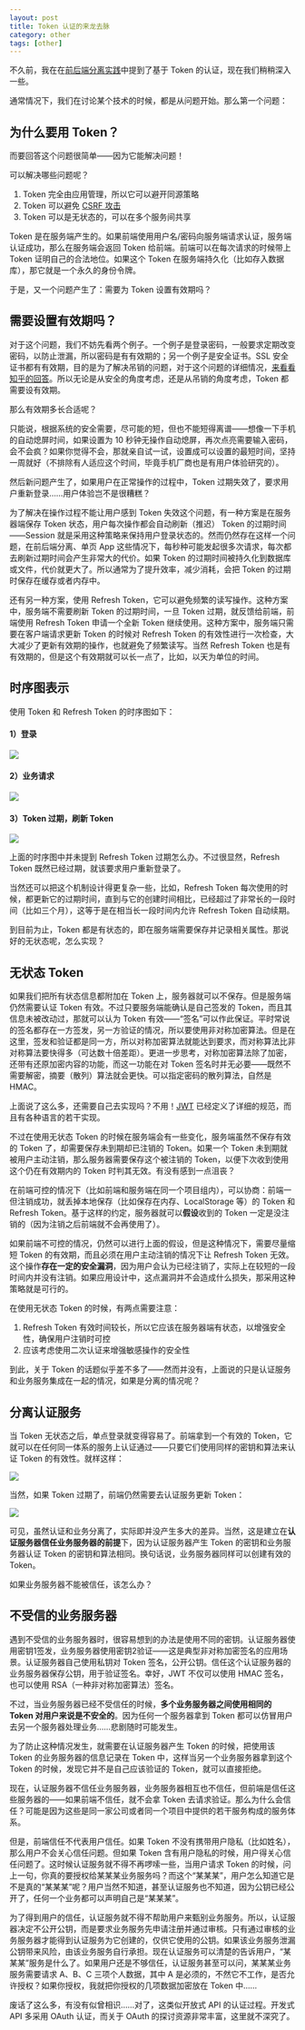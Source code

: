 ```yaml
---
layout: post
title: Token 认证的来龙去脉
category: other
tags: [other]
---
```


不久前，我在在[前后端分离实践](https://segmentfault.com/a/1190000012747428)中提到了基于 Token 的认证，现在我们稍稍深入一些。

通常情况下，我们在讨论某个技术的时候，都是从问题开始。那么第一个问题：

## 为什么要用 Token？

而要回答这个问题很简单——因为它能解决问题！

可以解决哪些问题呢？

1.  Token 完全由应用管理，所以它可以避开同源策略
2.  Token 可以避免 [CSRF 攻击](http://www.cnblogs.com/shanyou/p/5038794.html)
3.  Token 可以是无状态的，可以在多个服务间共享

Token 是在服务端产生的。如果前端使用用户名/密码向服务端请求认证，服务端认证成功，那么在服务端会返回 Token 给前端。前端可以在每次请求的时候带上 Token 证明自己的合法地位。如果这个 Token 在服务端持久化（比如存入数据库），那它就是一个永久的身份令牌。

于是，又一个问题产生了：需要为 Token 设置有效期吗？

## 需要设置有效期吗？

对于这个问题，我们不妨先看两个例子。一个例子是登录密码，一般要求定期改变密码，以防止泄漏，所以密码是有有效期的；另一个例子是安全证书。SSL 安全证书都有有效期，目的是为了解决吊销的问题，对于这个问题的详细情况，[来看看知乎的回答](https://www.zhihu.com/question/20803288)。所以无论是从安全的角度考虑，还是从吊销的角度考虑，Token 都需要设有效期。

那么有效期多长合适呢？

只能说，根据系统的安全需要，尽可能的短，但也不能短得离谱——想像一下手机的自动熄屏时间，如果设置为 10 秒钟无操作自动熄屏，再次点亮需要输入密码，会不会疯？如果你觉得不会，那就亲自试一试，设置成可以设置的最短时间，坚持一周就好（不排除有人适应这个时间，毕竟手机厂商也是有用户体验研究的）。

然后新问题产生了，如果用户在正常操作的过程中，Token 过期失效了，要求用户重新登录……用户体验岂不是很糟糕？

为了解决在操作过程不能让用户感到 Token 失效这个问题，有一种方案是在服务器端保存 Token 状态，用户每次操作都会自动刷新（推迟） Token 的过期时间——Session 就是采用这种策略来保持用户登录状态的。然而仍然存在这样一个问题，在前后端分离、单页 App 这些情况下，每秒种可能发起很多次请求，每次都去刷新过期时间会产生非常大的代价。如果 Token 的过期时间被持久化到数据库或文件，代价就更大了。所以通常为了提升效率，减少消耗，会把 Token 的过期时保存在缓存或者内存中。

还有另一种方案，使用 Refresh Token，它可以避免频繁的读写操作。这种方案中，服务端不需要刷新 Token 的过期时间，一旦 Token 过期，就反馈给前端，前端使用 Refresh Token 申请一个全新 Token 继续使用。这种方案中，服务端只需要在客户端请求更新 Token 的时候对 Refresh Token 的有效性进行一次检查，大大减少了更新有效期的操作，也就避免了频繁读写。当然 Refresh Token 也是有有效期的，但是这个有效期就可以长一点了，比如，以天为单位的时间。

## 时序图表示

使用 Token 和 Refresh Token 的时序图如下：

#### 1）登录

![](https://segmentfault.com/img/bV2GHu?w=680&h=396)

#### 2）业务请求

![](https://segmentfault.com/img/bV2GHM?w=510&h=293)

#### 3）Token 过期，刷新 Token

![](https://segmentfault.com/img/bV2GIf?w=648&h=666)

上面的时序图中并未提到 Refresh Token 过期怎么办。不过很显然，Refresh Token 既然已经过期，就该要求用户重新登录了。

当然还可以把这个机制设计得更复杂一些，比如，Refresh Token 每次使用的时候，都更新它的过期时间，直到与它的创建时间相比，已经超过了非常长的一段时间（比如三个月），这等于是在相当长一段时间内允许 Refresh Token 自动续期。

到目前为止，Token 都是有状态的，即在服务端需要保存并记录相关属性。那说好的无状态呢，怎么实现？

## 无状态 Token

如果我们把所有状态信息都附加在 Token 上，服务器就可以不保存。但是服务端仍然需要认证 Token 有效。不过只要服务端能确认是自己签发的 Token，而且其信息未被改动过，那就可以认为 Token 有效——“签名”可以作此保证。平时常说的签名都存在一方签发，另一方验证的情况，所以要使用非对称加密算法。但是在这里，签发和验证都是同一方，所以对称加密算法就能达到要求，而对称算法比非对称算法要快得多（可达数十倍差距）。更进一步思考，对称加密算法除了加密，还带有还原加密内容的功能，而这一功能在对 Token 签名时并无必要——既然不需要解密，摘要（散列）算法就会更快。可以指定密码的散列算法，自然是 HMAC。

上面说了这么多，还需要自己去实现吗？不用！[JWT](https://jwt.io/) 已经定义了详细的规范，而且有各种语言的若干实现。

不过在使用无状态 Token 的时候在服务端会有一些变化，服务端虽然不保存有效的 Token 了，却需要保存未到期却已注销的 Token。如果一个 Token 未到期就被用户主动注销，那么服务器需要保存这个被注销的 Token，以便下次收到使用这个仍在有效期内的 Token 时判其无效。有没有感到一点沮丧？

在前端可控的情况下（比如前端和服务端在同一个项目组内），可以协商：前端一但注销成功，就丢掉本地保存（比如保存在内存、LocalStorage 等）的 Token 和 Refresh Token。基于这样的约定，服务器就可以**假设**收到的 Token 一定是没注销的（因为注销之后前端就不会再使用了）。

如果前端不可控的情况，仍然可以进行上面的假设，但是这种情况下，需要尽量缩短 Token 的有效期，而且必须在用户主动注销的情况下让 Refresh Token 无效。这个操作**存在一定的安全漏洞**，因为用户会认为已经注销了，实际上在较短的一段时间内并没有注销。如果应用设计中，这点漏洞并不会造成什么损失，那采用这种策略就是可行的。

在使用无状态 Token 的时候，有两点需要注意：

1.  Refresh Token 有效时间较长，所以它应该在服务器端有状态，以增强安全性，确保用户注销时可控
2.  应该考虑使用二次认证来增强敏感操作的安全性

到此，关于 Token 的话题似乎差不多了——然而并没有，上面说的只是认证服务和业务服务集成在一起的情况，如果是分离的情况呢？

## 分离认证服务

当 Token 无状态之后，单点登录就变得容易了。前端拿到一个有效的 Token，它就可以在任何同一体系的服务上认证通过——只要它们使用同样的密钥和算法来认证 Token 的有效性。就样这样：

![](https://segmentfault.com/img/bV2GN4?w=1041&h=445)

当然，如果 Token 过期了，前端仍然需要去认证服务更新 Token：

![](https://segmentfault.com/img/bV2GOb?w=1071&h=743)

可见，虽然认证和业务分离了，实际即并没产生多大的差异。当然，这是建立在**认证服务器信任业务服务器的前提**下，因为认证服务器产生 Token 的密钥和业务服务器认证 Token 的密钥和算法相同。换句话说，业务服务器同样可以创建有效的 Token。

如果业务服务器不能被信任，该怎么办？

## 不受信的业务服务器

遇到不受信的业务服务器时，很容易想到的办法是使用不同的密钥。认证服务器使用密钥1签发，业务服务器使用密钥2验证——这是典型非对称加密签名的应用场景。认证服务器自己使用私钥对 Token 签名，公开公钥。信任这个认证服务器的业务服务器保存公钥，用于验证签名。幸好，JWT 不仅可以使用 HMAC 签名，也可以使用 RSA（一种非对称加密算法）签名。

不过，当业务服务器已经不受信任的时候，**多个业务服务器之间使用相同的 Token 对用户来说是不安全的**。因为任何一个服务器拿到 Token 都可以仿冒用户去另一个服务器处理业务……悲剧随时可能发生。

为了防止这种情况发生，就需要在认证服务器产生 Token 的时候，把使用该 Token 的业务服务器的信息记录在 Token 中，这样当另一个业务服务器拿到这个 Token 的时候，发现它并不是自己应该验证的 Token，就可以直接拒绝。

现在，认证服务器不信任业务服务器，业务服务器相互也不信任，但前端是信任这些服务器的——如果前端不信任，就不会拿 Token 去请求验证。那么为什么会信任？可能是因为这些是同一家公司或者同一个项目中提供的若干服务构成的服务体系。

但是，前端信任不代表用户信任。如果 Token 不没有携带用户隐私（比如姓名），那么用户不会关心信任问题。但如果 Token 含有用户隐私的时候，用户得关心信任问题了。这时候认证服务就不得不再啰嗦一些，当用户请求 Token 的时候，问上一句，你真的要授权给某某某业务服务吗？而这个“某某某”，用户怎么知道它是不是真的“某某某”呢？用户当然不知道，甚至认证服务也不知道，因为公钥已经公开了，任何一个业务都可以声明自己是“某某某”。

为了得到用户的信任，认证服务就不得不帮助用户来甄别业务服务。所以，认证服器决定不公开公钥，而是要求业务服务先申请注册并通过审核。只有通过审核的业务服务器才能得到认证服务为它创建的，仅供它使用的公钥。如果该业务服务泄漏公钥带来风险，由该业务服务自行承担。现在认证服务可以清楚的告诉用户，“某某某”服务是什么了。如果用户还是不够信任，认证服务甚至可以问，某某某业务服务需要请求 A、B、C 三项个人数据，其中 A 是必须的，不然它不工作，是否允许授权？如果你授权，我就把你授权的几项数据加密放在 Token 中……

废话了这么多，有没有似曾相识……对了，这类似开放式 API 的认证过程。开发式 API 多采用 OAuth 认证，而关于 OAuth 的探讨资源非常丰富，这里就不深究了。
